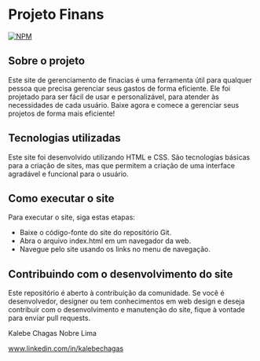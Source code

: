 #  Projeto Finans
[![NPM](https://img.shields.io/npm/l/react)](https://github.com/kalebechagas/Projeto_Finans/blob/main/LICENSE)

## Sobre o projeto

Este site de gerenciamento de finacias é uma ferramenta útil para qualquer pessoa que precisa gerenciar seus gastos de forma eficiente. Ele foi projetado para ser fácil de usar e personalizável, para atender às necessidades de cada usuário. Baixe agora e comece a gerenciar seus projetos de forma mais eficiente!

## Tecnologias utilizadas
Este site foi desenvolvido utilizando HTML e CSS. São tecnologias básicas para a criação de sites, mas que permitem a criação de uma interface agradável e funcional para o usuário.

## Como executar o site
Para executar o site, siga estas etapas:

- Baixe o código-fonte do site do repositório Git.
- Abra o arquivo index.html em um navegador da web.
- Navegue pelo site usando os links no menu de navegação.

## Contribuindo com o desenvolvimento do site
Este repositório é aberto à contribuição da comunidade. Se você é desenvolvedor, designer ou tem conhecimentos em web design e deseja contribuir com o desenvolvimento e manutenção do site, fique à vontade para enviar pull requests.

Kalebe Chagas Nobre Lima

www.linkedin.com/in/kalebechagas
